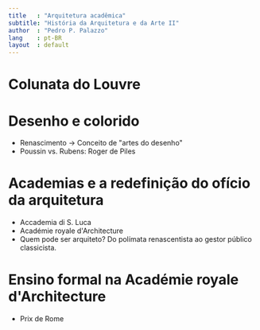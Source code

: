 ```yaml
---
title   : "Arquitetura acadêmica"
subtitle: "História da Arquitetura e da Arte II"
author  : "Pedro P. Palazzo"
lang    : pt-BR
layout  : default
---
```


Colunata do Louvre
==================

Desenho e colorido
==================

- Renascimento → Conceito de "artes do desenho"
- Poussin vs. Rubens: Roger de Piles

Academias e a redefinição do ofício da arquitetura
==================================================

- Accademia di S. Luca
- Académie royale d'Architecture
- Quem pode ser arquiteto? Do polímata renascentista ao gestor público
  classicista.

Ensino formal na Académie royale d'Architecture
===============================================

- Prix de Rome
